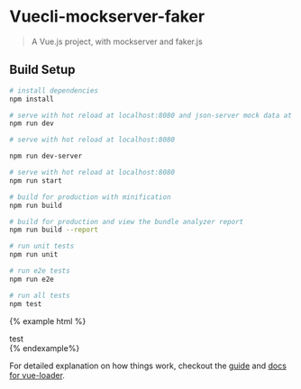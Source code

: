 # Vuecli-mockserver-faker

> A Vue.js project, with mockserver and faker.js

## Build Setup

``` bash
# install dependencies
npm install

# serve with hot reload at localhost:8080 and json-server mock data at localhost:3000
npm run dev

# serve with hot reload at localhost:8080

npm run dev-server

# serve with hot reload at localhost:8080
npm run start

# build for production with minification
npm run build

# build for production and view the bundle analyzer report
npm run build --report

# run unit tests
npm run unit

# run e2e tests
npm run e2e

# run all tests
npm test
```

{% example html %}
  <div>test<div/>
{% endexample%}

For detailed explanation on how things work, checkout the [guide](http://vuejs-templates.github.io/webpack/) and [docs for vue-loader](http://vuejs.github.io/vue-loader).
